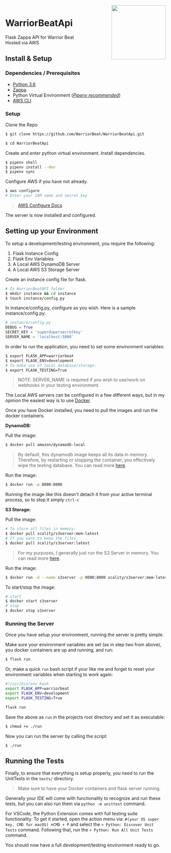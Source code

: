<img src="https://s3.amazonaws.com/warriorbeatapp-hosting-mobilehub-1527922673/imgs/logo.jpg" align="right" height="170" width=170>

# WarriorBeatApi

Flask Zappa API for Warrior Beat</br>
Hosted via AWS

## Install & Setup

### Dependencies / Prerequisites

- [Python 3.6](https://www.python.org/)
- [Zappa](https://github.com/Miserlou/Zappa)
- Python Virtual Environment (_[Pipenv recommended](https://pipenv.readthedocs.io/en/latest/)_)
- [AWS CLI](https://aws.amazon.com/cli/)

### Setup

Clone the Repo

```sh
$ git clone https://github.com/WarriorBeat/WarriorBeatApi.git

$ cd WarriorBeatApi
```

Create and enter python virtual environment. Install dependencies.

```sh
$ pipenv shell
$ pipenv install --dev
$ pipenv sync
```

Configure AWS if you have not already.

```sh
$ aws configure
# Enter your IAM name and secret key
```

> [AWS Configure Docs](https://docs.aws.amazon.com/cli/latest/reference/configure/index.html)

The server is now installed and configured.

## Setting up your Environment

To setup a development/testing environment, you require the following:

1. Flask Instance Config
2. Flask Env Variables
3. A Local AWS DynamoDB Server
4. A Local AWS S3 Storage Server

Create an instance config file for flask.

```sh
# In WarriorBeatAPI folder
$ mkdir instance && cd instance
$ touch instance/config.py
```

In instance/config.py, configure as you wish. Here is a sample instance/config.py:

```python
# instance/config.py
DEBUG = True
SECRET_KEY = 'superdupersecretkey'
SERVER_NAME = 'localhost:5000'
```

In order to run the application, you need to set some environment variables:

```sh
$ export FLASK_APP=warriorbeat
$ export FLASK_ENV=development
# To make use of local database/storage:
$ export FLASK_TESTING=True
```

> NOTE: SERVER_NAME is required if you wish to use/work on webhooks in your testing environment.

The Local AWS servers can be configured in a few different ways, but in my opinion the easiest way is to use [Docker](https://www.docker.com/).

Once you have Docker installed, you need to pull the images and run the docker containers.

**DynamoDB:**

Pull the image:

```sh
$ docker pull amazon/dynamodb-local
```

> By default, this dynamodb image keeps all its data in memory. Therefore, by restarting or stopping the container, you effectively wipe the testing database.
> You can read more [here](https://hub.docker.com/r/amazon/dynamodb-local/).

Run the image:

```sh
$ docker run -p 8000:8000
```

Running the image like this doesn't detach it from your active terminal process, so to stop it simply `ctrl-c`

**S3 Storage:**

Pull the image:

```sh
# To store all files in memory:
$ docker pull scality/s3server:mem-latest
# If you want to keep the files:
$ docker pull scality/s3server:latest
```

> For my purposes, I generally just run the S3 Server in memory. You can read more [here](https://hub.docker.com/r/scality/s3server/).

Run the image:

```sh
$ docker run -d --name s3server -p 9000:8000 scality/s3server:mem-latest
```

To start/stop the image:

```sh
# start
$ docker start s3server
# stop
$ docker stop s3server
```

### Running the Server

Once you have setup your environment, running the server is pretty simple.

Make sure your environment variables are set (as in step two from above), you docker containers are up and running, and run:

```sh
$ flask run
```

Or, make a quick `run` bash script if your like me and forget to reset your environment variables when starting to work again:

```sh
#!/usr/bin/env bash
export FLASK_APP=warriorbeat
export FLASK_ENV=development
export FLASK_TESTING=True

flask run
```

Save the above as `run` in the projects root directory and set it as executable:

```sh
$ chmod +x ./run
```

Now you can run the server by calling the script:

```
$ ./run
```

## Running the Tests

Finally, to ensure that everything is setup properly, you need to run the UnitTests in the `tests/` directory.

> Make sure to have your Docker containers and flask server running.

Generally your IDE will come with functionality to recognize and run these tests, but you can also run them via `python -m unittest` command.

For VSCode, the Python Extension comes with full testing suite functionality. To get it started, open the action menu via: `#(your OS super key, CMD for macOS) ⌘CMD + P` and select the `> Python: Discover Unit Tests` command. Following that, run the `> Python: Run All Unit Tests` command.

You should now have a full development/testing environment ready to go.
